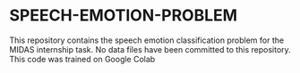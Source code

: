 # SPEECH-EMOTION-PROBLEM

This repository contains the speech emotion classification problem for the MIDAS internship task.
No data files have been committed to this repository.
This code was trained on Google Colab
